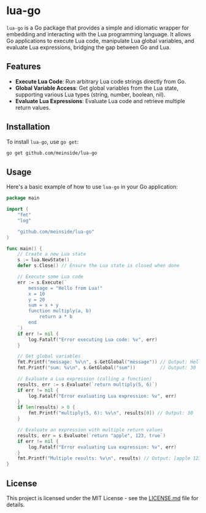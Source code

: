 # lua-go

`lua-go` is a Go package that provides a simple and idiomatic wrapper for embedding and interacting with the Lua programming language. It allows Go applications to execute Lua code, manipulate Lua global variables, and evaluate Lua expressions, bridging the gap between Go and Lua.

## Features

- **Execute Lua Code**: Run arbitrary Lua code strings directly from Go.
- **Global Variable Access**: Get global variables from the Lua state, supporting various Lua types (string, number, boolean, nil).
- **Evaluate Lua Expressions**: Evaluate Lua code and retrieve multiple return values.

## Installation

To install `lua-go`, use `go get`:

```bash
go get github.com/meinside/lua-go
```

## Usage

Here's a basic example of how to use `lua-go` in your Go application:

```go
package main

import (
	"fmt"
	"log"

	"github.com/meinside/lua-go"
)

func main() {
	// Create a new Lua state
	s := lua.NewState()
	defer s.Close() // Ensure the Lua state is closed when done

	// Execute some Lua code
	err := s.Execute(`
		message = "Hello from Lua!"
		x = 10
		y = 20
		sum = x + y
		function multiply(a, b)
			return a * b
		end
	`)
	if err != nil {
		log.Fatalf("Error executing Lua code: %v", err)
	}

	// Get global variables
	fmt.Printf("message: %v\n", s.GetGlobal("message")) // Output: Hello from Lua!
	fmt.Printf("sum: %v\n", s.GetGlobal("sum"))         // Output: 30

	// Evaluate a Lua expression (calling a function)
	results, err := s.Evaluate(`return multiply(5, 6)`)
	if err != nil {
		log.Fatalf("Error evaluating Lua expression: %v", err)
	}
	if len(results) > 0 {
		fmt.Printf("multiply(5, 6): %v\n", results[0]) // Output: 30
	}

	// Evaluate an expression with multiple return values
	results, err = s.Evaluate(`return "apple", 123, true`)
	if err != nil {
		log.Fatalf("Error evaluating Lua expression: %v", err)
	}
	fmt.Printf("Multiple results: %v\n", results) // Output: [apple 123 true]
}
```

## License

This project is licensed under the MIT License - see the [LICENSE.md](LICENSE.md) file for details.

